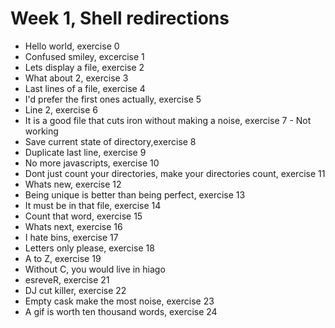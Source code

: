 # Week 1, Shell redirections
* Hello world, exercise 0
* Confused smiley, excercise 1
* Lets display a file, exercise 2
* What about 2, exercise 3
* Last lines of a file, exercise 4
* I'd prefer the first ones actually, exercise 5
* Line 2, exercise 6
* It is a good file that cuts iron without making a noise, exercise 7 - Not working
* Save current state of directory,exercise 8
* Duplicate last line, exercise 9
* No more javascripts, exercise 10
* Dont just count your directories, make your directories count, exercise 11
* Whats new, exercise 12
* Being unique is better than being perfect, exercise 13
* It must be in that file, exercise 14
* Count that word, exercise 15
* Whats next, exercise 16
* I hate bins, exercise 17
* Letters only please, exercise 18
* A to Z, exercise 19
* Without C, you would live in hiago
* esreveR, exercise 21
* DJ cut killer, exercise 22
* Empty cask make the most noise, exercise 23
* A gif is worth ten thousand words, exercise 24